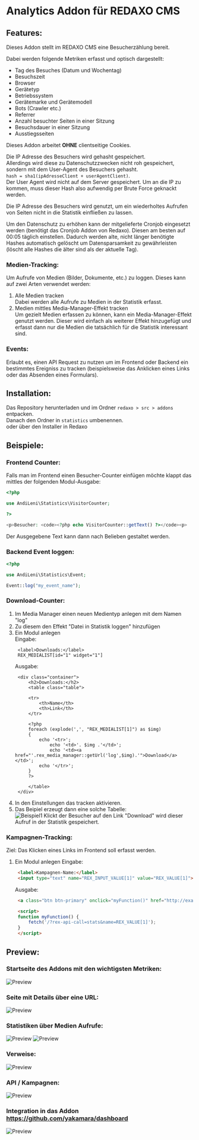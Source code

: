 # Analytics Addon für REDAXO CMS


## Features:

Dieses Addon stellt im REDAXO CMS eine Besucherzählung bereit.  

Dabei werden folgende Metriken erfasst und optisch dargestellt:  
- Tag des Besuches (Datum und Wochentag)
- Besuchszeit
- Browser
- Gerätetyp
- Betriebssystem
- Gerätemarke und Gerätemodell
- Bots (Crawler etc.)
- Referrer
- Anzahl besuchter Seiten in einer Sitzung
- Besuchsdauer in einer Sitzung
- Ausstiegsseiten

Dieses Addon arbeitet **OHNE** clientseitige Cookies.

Die IP Adresse des Besuchers wird gehasht gespeichert.  
Allerdings wird diese zu Datenschutzzwecken nicht roh gespeichert, sondern mit dem User-Agent des Besuchers gehasht.  
`hash = sha1(ipAdresseClient + userAgentClient)`.  
Der User Agent wird nicht auf dem Server gespeichert. Um an die IP zu kommen, muss dieser Hash also aufwendig per Brute Force geknackt werden. 

Die IP Adresse des Besuchers wird genutzt, um ein wiederholtes Aufrufen von Seiten nicht in die Statistik einfließen zu lassen.

Um den Datenschutz zu erhöhen kann der mitgelieferte Cronjob eingesetzt werden (benötigt das Cronjob Addon von Redaxo).
Diesen am besten auf 00:05 täglich einstellen. 
Dadurch werden alte, nicht länger benötigte Hashes automatisch gelöscht um Datensparsamkeit zu gewährleisten (löscht alle Hashes die älter sind als der aktuelle Tag).


### Medien-Tracking:
Um Aufrufe von Medien (Bilder, Dokumente, etc.) zu loggen.
Dieses kann auf zwei Arten verwendet werden:
1. Alle Medien tracken  
   Dabei werden alle Aufrufe zu Medien in der Statistik erfasst.
2. Medien mittles Media-Manager-Effekt tracken  
   Um gezielt Medien erfassen zu können, kann ein Media-Manager-Effekt genutzt werden.
   Dieser wird einfach als weiterer Effekt hinzugefügt und erfasst dann nur die Medien die tatsächlich für die Statistik interessant sind.


### Events:
Erlaubt es, einen API Request zu nutzen um im Frontend oder Backend ein bestimmtes Ereigniss zu tracken (beispielsweise das Anklicken eines Links oder das Absenden eines Formulars).



## Installation:

Das Repository herunterladen und im Ordner `redaxo > src > addons` entpacken.  
Danach den Ordner in `statistics` umbenennen.  
oder über den Installer in Redaxo


## Beispiele:

### Frontend Counter:
Falls man im Frontend einen Besucher-Counter einfügen möchte klappt das mittles der folgenden Modul-Ausgabe:
```php
<?php

use AndiLeni\Statistics\VisitorCounter;

?>

<p>Besucher: <code><?php echo VisitorCounter::getText() ?></code><p>
```
Der Ausgegebene Text kann dann nach Belieben gestaltet werden.

### Backend Event loggen:
```php
<?php

use AndiLeni\Statistics\Event;

Event::log("my_event_name");

```


### Download-Counter:
1. Im Media Manager einen neuen Medientyp anlegen mit dem Namen "log"
2. Zu diesem den Effekt "Datei in Statistik loggen" hinzufügen
3. Ein Modul anlegen  
   Eingabe:
   ```
    <label>Downloads:</label>
    REX_MEDIALIST[id="1" widget="1"]
   ```
   Ausgabe:
   ```
    <div class="container">
        <h2>Downloads:</h2>
        <table class="table">
    
        <tr>
            <th>Name</th>
            <th>Link</th>
        </tr>

        <?php
        foreach (explode(',', "REX_MEDIALIST[1]") as $img)
        {
            echo '<tr>';
                echo '<td>'. $img .'</td>';
                echo '<td><a href="'.rex_media_manager::getUrl('log',$img).'">Download</a></td>';
            echo '</tr>';
        }
        ?>
            
        </table>
    </div>
   ```
4. In den Einstellungen das tracken aktivieren.
5. Das Beipiel erzeugt dann eine solche Tabelle:  
   ![Beispiel1](./preview/6.png "Beispiel1")
   Klickt der Besucher auf den Link "Download" wird dieser Aufruf in der Statistik gespeichert.


### Kampagnen-Tracking:
Ziel: Das Klicken eines Links im Frontend soll erfasst werden.

1. Ein Modul anlegen
   Eingabe:
   ```html
    <label>Kampagnen-Name:</label>
    <input type="text" name="REX_INPUT_VALUE[1]" value="REX_VALUE[1]">
   ```

   Ausgabe:
   ```html
    <a class="btn btn-primary" onclick="myFunction()" href="http://example.com/">Link</a>

    <script>
    function myFunction() {
        fetch('/?rex-api-call=stats&name=REX_VALUE[1]');
    }
    </script>
   ```


## Preview:

### Startseite des Addons mit den wichtigsten Metriken:
![Preview](./preview/1.png "Preview")

### Seite mit Details über eine URL:
![Preview](./preview/2.png "Preview")

### Statistiken über Medien Aufrufe:
![Preview](./preview/5.png "Preview")
![Preview](./preview/7.png "Preview")

### Verweise:
![Preview](./preview/8.png "Preview")

### API / Kampagnen:
![Preview](./preview/9.png "Preview")


### Integration in das Addon https://github.com/yakamara/dashboard
![Preview](./preview/4.png "Preview")